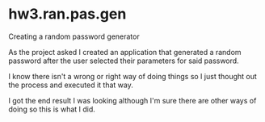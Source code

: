 # hw3.ran.pas.gen
Creating a random password generator

As the project asked I created an application that generated a random password after the user selected their parameters for said password.

I know there isn't a wrong or right way of doing things so I just thought out the process and executed it that way. 

I got the end result I was looking although I'm sure there are other ways of doing so this is what I did.


